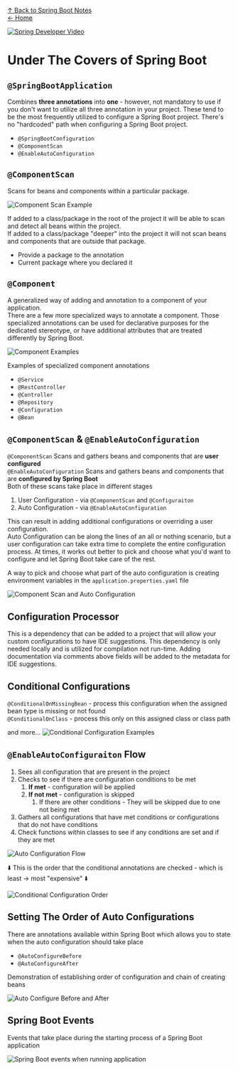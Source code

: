 [↑ Back to Spring Boot Notes](Contents.md)  
[← Home](/README.md)

[![Spring Developer Video](https://img.youtube.com/vi/jDchAEHIht0/0.jpg)](https://www.youtube.com/watch?v=jDchAEHIht0)

# Under The Covers of Spring Boot

## `@SpringBootApplication` 

Combines **three annotations** into **one** - however, not mandatory to use if you don't want to utilize all three annotation in
your project. These tend to be the most frequently utilized to configure a Spring Boot project. There's no "hardcoded" path
when configuring a Spring Boot project.

- `@SpringBootConfiguration`
- `@ComponentScan`
- `@EnableAutoConfiguration`

## `@ComponentScan`

Scans for beans and components within a particular package.

![Component Scan Example](../../Utilities/Images/component-scan.png)

If added to a class/package in the root of the project it will be able to scan and detect all beans within the project.  
If added to a class/package "deeper" into the project it will not scan beans and components that are outside that package.

- Provide a package to the annotation 
- Current package where you declared it

## `@Component`

A generalized way of adding and annotation to a component of your application.  
There are a few more specialized ways to annotate a component. Those specialized annotations can be used for declarative
purposes for the dedicated stereotype, or have additional
attributes that are treated differently by Spring Boot.

![Component Examples](../../Utilities/Images/components.png)

Examples of specialized component annotations

- `@Service`
- `@RestController`
- `@Controller`
- `@Repository`
- `@Configuration`
- `@Bean`

## `@ComponentScan` & `@EnableAutoConfiguration`

`@ComponentScan` Scans and gathers beans and components that are **user configured**  
`@EnableAutoConfiguration` Scans and gathers beans and components that are **configured by Spring Boot**  
Both of these scans take place in different stages 

1. User Configuration - via `@ComponentScan` and `@Configuraiton`
2. Auto Configuration - via `@EnableAutoConfiguration`

This can result in adding additional configurations or overriding a user configuration.  
Auto Configuration can be along the lines of an all or nothing scenario, but a user configuration can take extra time to 
complete the entire configuration process. At times, it works out better to pick and choose what you'd want to configure
and let Spring Boot take care of the rest.

A way to pick and choose what part of the auto configuration is creating environment variables in the `application.properties.yaml` file

![Component Scan and Auto Configuration](../../Utilities/Images/component-scan-vs-auto-configuration.png)

## Configuration Processor

This is a dependency that can be added to a project that will allow your custom configurations to have IDE suggestions. 
This dependency is only needed locally and is utilized for compilation not run-time. Adding documentation via comments above
fields will be added to the metadata for IDE suggestions.

## Conditional Configurations

`@ConditionalOnMissingBean` - process this configuration when the assigned bean type is missing or not found  
`@ConditionalOnClass` - process this only on this assigned class or class path

and more...
![Conditional Configuration Examples](../../Utilities/Images/conditional-configuration-annotations.png)

## `@EnableAutoConfiguraiton` Flow

1. Sees all configuration that are present in the project
2. Checks to see if there are configuration conditions to be met 
   1. **If met** - configuration will be applied
   2. **If not met** - configuration is skipped
      1. If there are other conditions - They will be skipped due to one not being met
3. Gathers all configurations that have met conditions or configurations that do not have conditions
4. Check functions within classes to see if any conditions are set and if they are met

![Auto Configuration Flow](../../Utilities/Images/auto-configuration-flow.gif)

⬇️ This is the order that the conditional annotations are checked - which is least → most "expensive" ⬇️

![Conditional Configuration Order](../../Utilities/Images/conditional-annotation-order.png)

## Setting The Order of Auto Configurations

There are annotations available within Spring Boot which allows you to state when the auto configuration should take place

- `@AutoConfigureBefore`
- `@AutoConfigureAfter`

Demonstration of establishing order of configuration and chain of creating beans 

![Auto Configure Before and After](../../Utilities/Images/auto-configure-before-after.gif)

## Spring Boot Events

Events that take place during the starting process of a Spring Boot application 

![Spring Boot events when running application](../../Utilities/Images/spring-boot-run-app-events.png)


